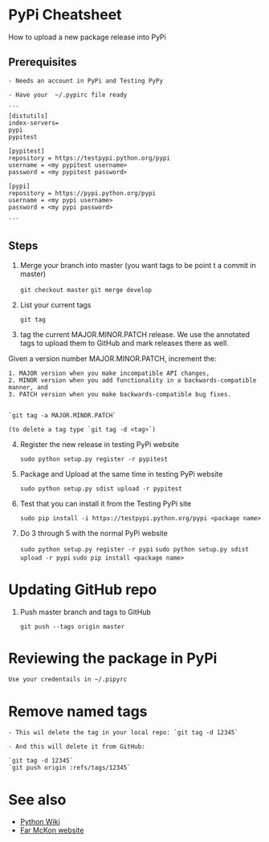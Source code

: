 # PyPi Cheatsheet

How to upload a new package release into PyPi

## Prerequisites

	- Needs an account in PyPi and Testing PyPy

	- Have your  ~/.pypirc file ready

	```
	[distutils]
	index-servers=
    pypi
    pypitest

	[pypitest]
	repository = https://testpypi.python.org/pypi
	username = <my pypitest username>
	password = <my pypitest password>

	[pypi]
	repository = https://pypi.python.org/pypi
	username = <my pypi username>
	password = <my pypi password>

	```

## Steps

1. Merge your branch into master
  (you want tags to be point t a commit in master)

	`git checkout master`
	`git merge develop`

2. List your current tags

	`git tag`


3. tag the current MAJOR.MINOR.PATCH release. We use the annotated tags
to upload them to GitHub and mark releases there as well.

Given a version number MAJOR.MINOR.PATCH, increment the:

	1. MAJOR version when you make incompatible API changes,
	2. MINOR version when you add functionality in a backwards-compatible manner, and
	3. PATCH version when you make backwards-compatible bug fixes.

	
	`git tag -a MAJOR.MINOR.PATCH`

	(to delete a tag type `git tag -d <tag>`)

4. Register the new release in testing PyPi website

	`sudo python setup.py register -r pypitest`
	
5. Package and Upload at the same time in testing PyPi website

	`sudo python setup.py sdist upload -r pypitest`

6. Test that you can install it from the Testing PyPi site

	`sudo pip install -i https://testpypi.python.org/pypi <package name>`

7. Do 3 through 5 with the normal PyPi website

	`sudo python setup.py register -r pypi` 
	`sudo python setup.py sdist upload -r pypi`
	`sudo pip install <package name>`

# Updating GitHub repo

1. Push master branch and tags to GitHub

	`git push --tags origin master`

# Reviewing the package in PyPi

	Use your credentails in ~/.pipyrc

# Remove named tags 

	- This wil delete the tag in your local repo: `git tag -d 12345`

	- And this will delete it from GitHub: 
	
	`git tag -d 12345`
	`git push origin :refs/tags/12345`

# See also

- [Python Wiki](https://wiki.python.org/moin/TestPyPI)
- [Far McKon website](http://www.farmckon.net/tag/testpypi/)
